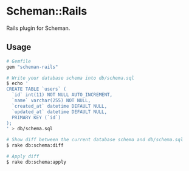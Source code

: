 # Scheman::Rails
Rails plugin for Scheman.

## Usage
```ruby
# Gemfile
gem "scheman-rails"
```

```sh
# Write your database schema into db/schema.sql
$ echo '
CREATE TABLE `users` (
  `id` int(11) NOT NULL AUTO_INCREMENT,
  `name` varchar(255) NOT NULL,
  `created_at` datetime DEFAULT NULL,
  `updated_at` datetime DEFAULT NULL,
  PRIMARY KEY (`id`)
);
' > db/schema.sql

# Show diff between the current database schema and db/schema.sql
$ rake db:schema:diff

# Apply diff
$ rake db:schema:apply
```
